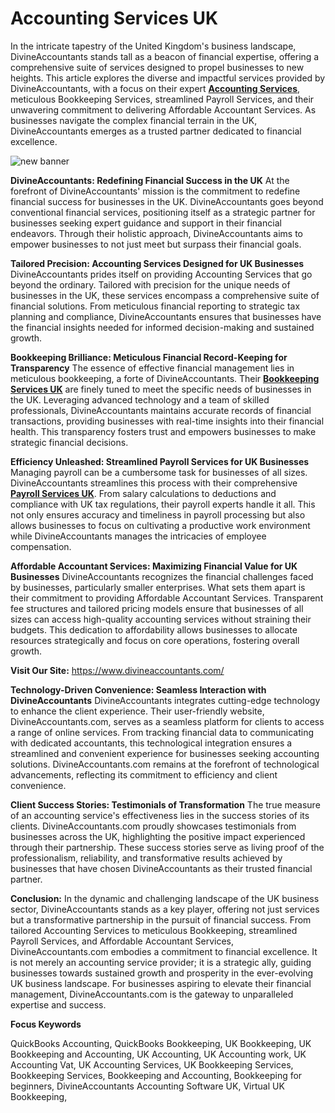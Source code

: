 <h1>Accounting Services UK</h1>

In the intricate tapestry of the United Kingdom's business landscape, DivineAccountants stands tall as a beacon of financial expertise, offering a comprehensive suite of services designed to propel businesses to new heights. This article explores the diverse and impactful services provided by DivineAccountants, with a focus on their expert [**Accounting Services**](https://www.divineaccountants.com/services), meticulous Bookkeeping Services, streamlined Payroll Services, and their unwavering commitment to delivering Affordable Accountant Services. As businesses navigate the complex financial terrain in the UK, DivineAccountants emerges as a trusted partner dedicated to financial excellence.

![new banner](https://github.com/rayyan66677/Accountants-Services-UK/assets/161864176/97e8c544-02cd-4572-b2c3-49aa71da166f)

**DivineAccountants: Redefining Financial Success in the UK**
At the forefront of DivineAccountants' mission is the commitment to redefine financial success for businesses in the UK. DivineAccountants goes beyond conventional financial services, positioning itself as a strategic partner for businesses seeking expert guidance and support in their financial endeavors. Through their holistic approach, DivineAccountants aims to empower businesses to not just meet but surpass their financial goals.

**Tailored Precision: Accounting Services Designed for UK Businesses**
DivineAccountants prides itself on providing Accounting Services that go beyond the ordinary. Tailored with precision for the unique needs of businesses in the UK, these services encompass a comprehensive suite of financial solutions. From meticulous financial reporting to strategic tax planning and compliance, DivineAccountants ensures that businesses have the financial insights needed for informed decision-making and sustained growth.

**Bookkeeping Brilliance: Meticulous Financial Record-Keeping for Transparency**
The essence of effective financial management lies in meticulous bookkeeping, a forte of DivineAccountants. Their [**Bookkeeping Services UK**](https://www.divineaccountants.com/services) are finely tuned to meet the specific needs of businesses in the UK. Leveraging advanced technology and a team of skilled professionals, DivineAccountants maintains accurate records of financial transactions, providing businesses with real-time insights into their financial health. This transparency fosters trust and empowers businesses to make strategic financial decisions.

**Efficiency Unleashed: Streamlined Payroll Services for UK Businesses**
Managing payroll can be a cumbersome task for businesses of all sizes. DivineAccountants streamlines this process with their comprehensive [**Payroll Services UK**](https://www.divineaccountants.com/services). From salary calculations to deductions and compliance with UK tax regulations, their payroll experts handle it all. This not only ensures accuracy and timeliness in payroll processing but also allows businesses to focus on cultivating a productive work environment while DivineAccountants manages the intricacies of employee compensation.

**Affordable Accountant Services: Maximizing Financial Value for UK Businesses**
DivineAccountants recognizes the financial challenges faced by businesses, particularly smaller enterprises. What sets them apart is their commitment to providing Affordable Accountant Services. Transparent fee structures and tailored pricing models ensure that businesses of all sizes can access high-quality accounting services without straining their budgets. This dedication to affordability allows businesses to allocate resources strategically and focus on core operations, fostering overall growth.

**Visit Our Site:** https://www.divineaccountants.com/

**Technology-Driven Convenience: Seamless Interaction with DivineAccountants**
DivineAccountants integrates cutting-edge technology to enhance the client experience. Their user-friendly website, DivineAccountants.com, serves as a seamless platform for clients to access a range of online services. From tracking financial data to communicating with dedicated accountants, this technological integration ensures a streamlined and convenient experience for businesses seeking accounting solutions. DivineAccountants.com remains at the forefront of technological advancements, reflecting its commitment to efficiency and client convenience.

**Client Success Stories: Testimonials of Transformation**
The true measure of an accounting service's effectiveness lies in the success stories of its clients. DivineAccountants.com proudly showcases testimonials from businesses across the UK, highlighting the positive impact experienced through their partnership. These success stories serve as living proof of the professionalism, reliability, and transformative results achieved by businesses that have chosen DivineAccountants as their trusted financial partner.

**Conclusion:**
In the dynamic and challenging landscape of the UK business sector, DivineAccountants stands as a key player, offering not just services but a transformative partnership in the pursuit of financial success. From tailored Accounting Services to meticulous Bookkeeping, streamlined Payroll Services, and Affordable Accountant Services, DivineAccountants.com embodies a commitment to financial excellence. It is not merely an accounting service provider; it is a strategic ally, guiding businesses towards sustained growth and prosperity in the ever-evolving UK business landscape. For businesses aspiring to elevate their financial management, DivineAccountants.com is the gateway to unparalleled expertise and success.

**Focus Keywords**

QuickBooks Accounting, QuickBooks Bookkeeping, UK Bookkeeping, UK Bookkeeping and Accounting, UK Accounting, UK Accounting work, UK Accounting Vat, UK Accounting Services, UK Bookkeeping Services, Bookkeeping Services, Bookkeeping and Accounting, Bookkeeping for beginners, DivineAccountants Accounting Software UK, Virtual UK Bookkeeping,
